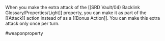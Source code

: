 When you make the extra attack of the [[SRD Vault/04) Backlink Glossary/Properties/Light]] property, you can make it as part of the [[Attack]] action instead of as a [[Bonus Action]]. You can make this extra attack only once per turn.

#weaponproperty